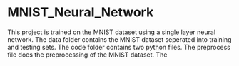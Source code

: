 # MNIST_Neural_Network

This project is trained on the MNIST dataset using a single layer neural network. 
The data folder contains the MNIST dataset seperated into training and testing sets.
The code folder contains two python files. The preprocess file does the preprocessing of the MNIST dataset. The 
